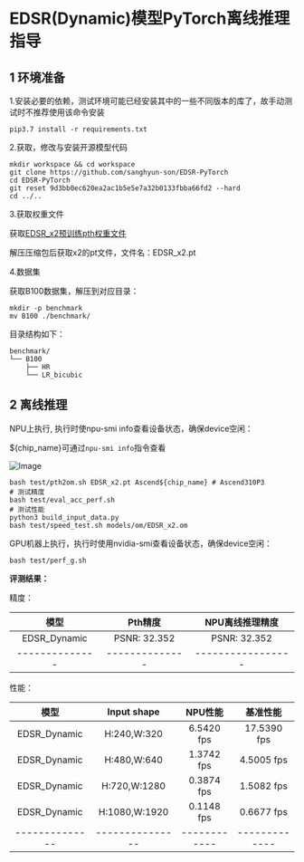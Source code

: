 # EDSR(Dynamic)模型PyTorch离线推理指导

## 1 环境准备

1.安装必要的依赖，测试环境可能已经安装其中的一些不同版本的库了，故手动测试时不推荐使用该命令安装
```shell
pip3.7 install -r requirements.txt
```

2.获取，修改与安装开源模型代码
```shell
mkdir workspace && cd workspace
git clone https://github.com/sanghyun-son/EDSR-PyTorch
cd EDSR-PyTorch
git reset 9d3bb0ec620ea2ac1b5e5e7a32b0133fbba66fd2 --hard
cd ../..
```

3.获取权重文件

获取[EDSR_x2预训练pth权重文件](https://cv.snu.ac.kr/research/EDSR/model_pytorch.tar)

解压压缩包后获取x2的pt文件，文件名：EDSR_x2.pt


4.数据集

获取B100数据集，解压到对应目录：

```shell
mkdir -p benchmark
mv B100 ./benchmark/
```

目录结构如下：

```shell
benchmark/
└── B100
    ├── HR
    └── LR_bicubic
```

## 2 离线推理

NPU上执行, 执行时使npu-smi info查看设备状态，确保device空闲：

${chip_name}可通过`npu-smi info`指令查看

![Image](https://gitee.com/ascend/ModelZoo-PyTorch/raw/master/ACL_PyTorch/images/310P3.png)

```
bash test/pth2om.sh EDSR_x2.pt Ascend${chip_name} # Ascend310P3
# 测试精度
bash test/eval_acc_perf.sh
# 测试性能
python3 build_input_data.py
bash test/speed_test.sh models/om/EDSR_x2.om
```

GPU机器上执行，执行时使用nvidia-smi查看设备状态，确保device空闲：

```
bash test/perf_g.sh
```

 **评测结果：**

精度：

| 模型         | Pth精度      | NPU离线推理精度 |
| :------:     | :------:     | :------:        |
| EDSR_Dynamic | PSNR: 32.352 | PSNR: 32.352    |
|--------------|--------------|-----------------|

性能：

| 模型         | Input shape   | NPU性能    | 基准性能    |
| :------:     | :------:      | :------:   | :------:    |
| EDSR_Dynamic | H:240,W:320   | 6.5420 fps | 17.5390 fps |
| EDSR_Dynamic | H:480,W:640   | 1.3742 fps | 4.5005 fps  |
| EDSR_Dynamic | H:720,W:1280  | 0.3874 fps | 1.5082 fps  |
| EDSR_Dynamic | H:1080,W:1920 | 0.1148 fps | 0.6677 fps  |
|--------------|---------------|------------|-------------|

